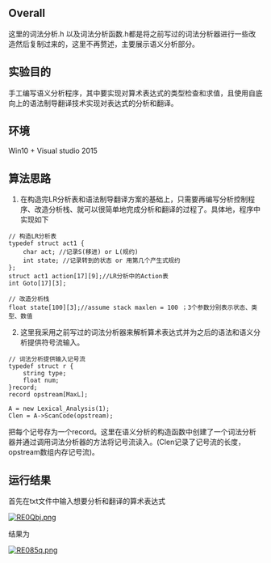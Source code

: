 ## Overall
这里的词法分析.h 以及词法分析函数.h都是将之前写过的词法分析器进行一些改造然后复制过来的，这里不再赘述，主要展示语义分析部分。

## 实验目的
手工编写语义分析程序，其中要实现对算术表达式的类型检查和求值，且使用自底向上的语法制导翻译技术实现对表达式的分析和翻译。

## 环境
Win10 + Visual studio 2015

## 算法思路
1. 在构造完LR分析表和语法制导翻译方案的基础上，只需要再编写分析控制程序、改造分析栈、就可以很简单地完成分析和翻译的过程了。具体地，程序中实现如下
```
// 构造LR分析表
typedef struct act1 {
	char act; //记录S(移进) or L(规约)
	int state; //记录转到的状态 or 用第几个产生式规约
};
struct act1 action[17][9];//LR分析中的Action表
int Goto[17][3];

// 改造分析栈
float state[100][3];//assume stack maxlen = 100 ；3个参数分别表示状态、类型、数值
```
2. 这里我采用之前写过的词法分析器来解析算术表达式并为之后的语法和语义分析提供符号流输入。

```
// 词法分析提供输入记号流
typedef struct r {
	string type;
	float num;
}record;
record opstream[MaxL];

A = new Lexical_Analysis(1);
Clen = A->ScanCode(opstream);
```
把每个记号存为一个record。这里在语义分析的构造函数中创建了一个词法分析器并通过调用词法分析器的方法将记号流读入。(Clen记录了记号流的长度，opstream数组内存记号流)。

## 运行结果

首先在txt文件中输入想要分析和翻译的算术表达式

[![RE0Qbj.png](https://z3.ax1x.com/2021/06/21/RE0Qbj.png)](https://imgtu.com/i/RE0Qbj)

结果为

[![RE085q.png](https://z3.ax1x.com/2021/06/21/RE085q.png)](https://imgtu.com/i/RE085q)
